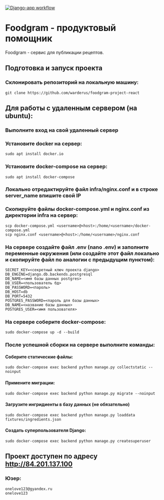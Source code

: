 [![Django-app workflow](https://github.com/warderus/foodgram-project-react/actions/workflows/foodgram-workflow.yml/badge.svg?branch=master)](https://github.com/warderus/foodgram-project-react/actions/workflows/foodgram-workflow.yml)



# Foodgram - продуктовый помощник
Foodgram - сервис для публикации рецептов. 

## Подготовка и запуск проекта
### Склонировать репозиторий на локальную машину:
```
git clone https://github.com/warderus/foodgram-project-react
```
## Для работы с удаленным сервером (на ubuntu):
### Выполните вход на свой удаленный сервер

### Установите docker на сервер:
```
sudo apt install docker.io 
```
### Установите docker-compose на сервер:
```
sudo apt install docker-compose
```
### Локально отредактируйте файл infra/nginx.conf и в строке server_name впишите свой IP
### Скопируйте файлы docker-compose.yml и nginx.conf из директории infra на сервер:
```
scp docker-compose.yml <username>@<host>:/home/<username>/docker-compose.yml
scp nginx.conf <username>@<host>:/home/<username>/nginx.conf
```
### На сервере создайте файл .env (nano .env) и заполните переменные окружения (или создайте этот файл локально и скопируйте файл по аналогии с предыдущим пунктом):
```
SECRET_KEY=<секретный ключ проекта django>
DB_ENGINE=django.db.backends.postgresql
DB_NAME=<имя базы данных postgres>
DB_USER=<пользователь бд>
DB_PASSWORD=<пароль>
DB_HOST=db
DB_PORT=5432
POSTGRES_PASSWORD=<пароль для базы данных> 
DB_NAME=<название базы данных>
POSTGRES_USER=<имя пользователя>
```
### На сервере соберите docker-compose:
```
sudo docker-compose up -d --build
```
### После успешной сборки на сервере выполните команды:
#### Соберите статические файлы:
```
sudo docker-compose exec backend python manage.py collectstatic --noinput
```
#### Применитe миграции:
```
sudo docker-compose exec backend python manage.py migrate --noinput
```
#### Загрузите ингридиенты в базу данных (не обязательно)
```
sudo docker-compose exec backend python manage.py loaddata fixtures/ingredients.json
```
#### Создать суперпользователя Django:
```
sudo docker-compose exec backend python manage.py createsuperuser
```

## Проект доступен по адресу http://84.201.137.100
### Юзер:
```
onelove123@gyandex.ru
onelove123
```
